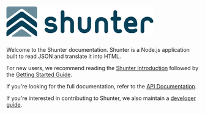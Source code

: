 # ![Shunter](docs/shunter-logo.png)

Welcome to the Shunter documentation. Shunter is a Node.js application built to read JSON and translate it into HTML.

For new users, we recommend reading the [Shunter Introduction](introduction.md) followed by the [Getting Started Guide](getting-started.md).

If you're looking for the full documentation, refer to the [API Documentation](usage/index.md).

If you're interested in contributing to Shunter, we also maintain a [developer guide](developer-guide.md).
